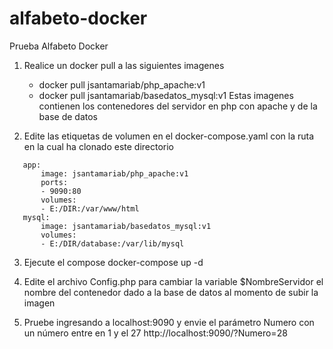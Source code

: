 # alfabeto-docker
Prueba Alfabeto Docker

1. Realice un docker pull a las siguientes imagenes
    - docker pull jsantamariab/php_apache:v1
    - docker pull jsantamariab/basedatos_mysql:v1
    Estas imagenes contienen los contenedores del servidor en php con apache y de la base de datos

2. Edite las etiquetas de volumen en el docker-compose.yaml con la ruta en la cual ha clonado este directorio
 ```
    app:
        image: jsantamariab/php_apache:v1
        ports:
        - 9090:80
        volumes:
        - E:/DIR:/var/www/html
    mysql:
        image: jsantamariab/basedatos_mysql:v1
        volumes:
        - E:/DIR/database:/var/lib/mysql
``` 
3. Ejecute el compose
    docker-compose up -d

4. Edite el archivo Config.php para cambiar la variable $NombreServidor el nombre del contenedor dado a la base de datos al momento de subir la imagen

5. Pruebe ingresando a localhost:9090 y envie el parámetro Numero con un número entre en 1 y el 27
    http://localhost:9090/?Numero=28
    
